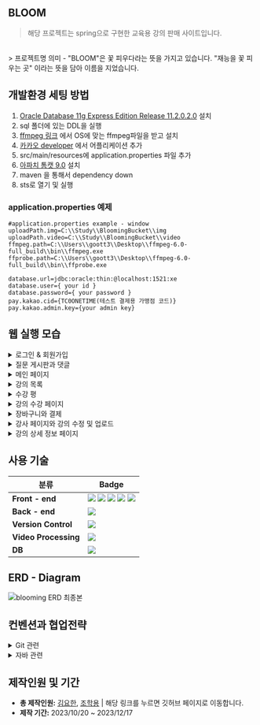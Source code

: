 ## BLOOM
> 해당 프로젝트는 spring으로 구현한 교육용 강의 판매 사이트입니다.
<br>
> 프로젝트명 의미 - "BLOOM"은 꽃 피우다라는 뜻을 가지고 있습니다. "재능을 꽃 피우는 곳" 이라는 뜻을 담아 이름을 지었습니다.

## 개발환경 세팅 방법
1. <a href="https://www.oracle.com/database/technologies/xe-prior-release-downloads.html">Oracle Database 11g Express Edition Release 11.2.0.2.0</a> 설치
2. sql 폴더에 있는 DDL을 실행
3. <a href="https://ffmpeg.org/download.html"> ffmpeg 링크</a> 에서 OS에 맞는 ffmpeg파일을 받고 설치
4. <a href="https://developers.kakao.com"> 카카오 developer</a> 에서 어플리케이션 추가
3. src/main/resources에 application.properties 파일 추가
4. <a href="https://tomcat.apache.org/download-90.cgi">아파치 톰캣 9.0</a> 설치
5. maven 을 통해서 dependency down
6. sts로 열기 및 실행

### application.properties 예제
```properties
#application.properties example - window
uploadPath.img=C:\\Study\\BloomingBucket\\img
uploadPath.video=C:\\Study\\BloomingBucket\\video
ffmpeg.path=C:\\Users\\goott3\\Desktop\\ffmpeg-6.0-full_build\\bin\\ffmpeg.exe
ffprobe.path=C:\\Users\\goott3\\Desktop\\ffmpeg-6.0-full_build\\bin\\ffprobe.exe

database.url=jdbc:oracle:thin:@localhost:1521:xe
database.user={ your id }
database.password={ your password }
pay.kakao.cid={TC0ONETIME(테스트 결제용 가맹점 코드)} 
pay.kakao.admin.key={your admin key}
```
## 웹 실행 모습

<details>
  <summary> 로그인 & 회원가입 </summary> 
  <p>Hypertext Markup Language</p>
</details>

<details> 
  <summary> 질문 게시판과 댓글 </summary> 
  <p>Cascading Style Sheets.</p>
</details>

<details> 
  <summary>메인 페이지</summary> 
  <p>
    한 달 동안 ‘좋아요’를 가장 많이 받은 강의를 보여줍니다. <br>
    한 달 동안 결제가 가장 많이 일어난 강의를 보여줍니다.
  </p>
  <img loading="lazy" src="https://github.com/rladygks329/Bloom/assets/64533351/50c0b3ec-da2b-4a85-b081-55fd7a8b9a80">
  <br>
</details>

<details>
  <summary>강의 목록</summary> 
  <p>
    1. 페이지네이션이 적용되었습니다.<br/>
    2. 작성자명으로 검색하거나 제목 + 내용으로 검색할 수 있습니다.<br/>
    3. 다양한 정렬기준 (최신순, 평점 순, 댓글 많은 순, 가격 높은 순, 가격 낮은 순, 구매많은 순)으로 정렬할 수 있습니다.<br/>
  <p>
  <img loading="lazy" src="https://github.com/rladygks329/Bloom/assets/64533351/701fab38-5bd7-4e7d-ba6e-61d91ef43a92">
</details>

<details>
  <summary>수강 평</summary>
   <p>
    1. 클릭을 통해서 평점을 조절할 수 있습니다. <br>
    2. 모달을 사용하여 수정합니다. <br>
    3. 페이지네이션을 적용했습니다. <br>
    4. 자신이 만든 수강평은 맨 위에 보입니다. 
  <p>
  <img loading="lazy" src="https://github.com/rladygks329/Bloom/assets/64533351/b7b3dd58-a764-4d0d-9dd4-aa50acd1ddf5">
</details>

<details>
  <summary>강의 수강 페이지</summary>
   <p>
    1. 화질을 조절 할 수 있습니다. <br>
    2. 커리큘럼 내에 다른 영상으로 전환 할 수 있습니다. <br>
    3. HLS프로토콜을 사용하여 전송합니다.
  <p>
  <img loading="lazy" src="https://github.com/rladygks329/Bloom/assets/64533351/3c3dae1e-7c8f-4962-a8ed-6aee9a8a3c97">
</details>

<details>
  <summary>장바구니와 결제</summary>
   <p>
    1. 상세 페이지에서 장바구니에 추가할 수 있습니다. <br>
    2. 장바구니에서 삭제할 수 있습니다. <br>
    3. 총 합이 계산됩니다. <br>
    4. 카카오 페이를 통해 결제할 수 있습니다.
  <p>
  <img loading="lazy" src="https://github.com/rladygks329/Bloom/assets/64533351/3c4a7e2d-f051-4469-afe5-b69023fc4df7">
</details>

<details>
  <summary>강사 페이지와 강의 수정 및 업로드</summary>
   <p>
    1. 강좌 별 판매량, 월 수익을 확인할 수 있습니다. <br>
    2. 자신에게 달린 수강평을 모아서 볼 수 있습니다. <br>
    3. 강의를 수정할 수 있습니다. <br>
    4. 강의 영상은 비동기로 FFmpeg를 통해 mp4 -> hls 형식으로 변환됩니다.
  <p>
  <img loading="lazy" src="https://github.com/rladygks329/Bloom/assets/64533351/d644ff14-7ec7-426a-ba8d-14b3dc51cedc">
</details>

<details>
  <summary>강의 상세 정보 페이지</summary>
   <p>
    1. 강의 정보, 강사 정보를 확인 할 수 있습니다. <br>
    2. 강사가 만든 다른 강의를 찾아 볼 수 있습니다. <br>
    3. 사용자 상태에 따라서, 장바구니, 강의 보기 등 버튼이 달라집니다.
  <p>
  <img loading="lazy" src="https://github.com/rladygks329/Bloom/assets/64533351/afcd0e28-c84b-4208-87a5-35180b6f28ed">
</details>

## 사용 기술

|분류|Badge|
|---|---|
|**Front - end** | <img src="https://img.shields.io/badge/HTML5-E34F26?style=flat-square&amp;logo=html5&amp;logoColor=white"> <img src="https://img.shields.io/badge/css3-1572B6?style=flat-square&logo=css3&logoColor=white"> <img src="https://img.shields.io/badge/javascript-F7DF1E?style=flat-square&logo=javascript&logoColor=white"> <img src="https://img.shields.io/badge/jQuery-0769AD?style=flat-square&amp;logo=jQuery&amp;logoColor=white"> <img src="https://img.shields.io/badge/bootstrap-7952B3?style=flat-square&logo=bootstrap&logoColor=white"> |
|**Back - end** |<img src="https://img.shields.io/badge/Spring-6DB33F?style=flat-square&amp;logo=Spring&amp;logoColor=white">|
|**Version Control**|<img src="https://img.shields.io/badge/git-F05032?style=flat-square&logo=git&logoColor=white"> |
|**Video Processing** |<img src="https://img.shields.io/badge/ffmpeg-007808?style=flat-square&logo=ffmpeg&logoColor=white"> |
|**DB** |<img src="https://img.shields.io/badge/ORACLE-F80000?style=flat-square&logo=oracle&logoColor=white"> |



## ERD - Diagram
![blooming ERD 최종본](https://github.com/rladygks329/Bloom/assets/64533351/13176e35-26b7-44b3-a819-a6e5b6d03cd2)

## 컨벤션과 협업전략
<details>
  <summary> Git 관련 </summary> 
  <br>
  <p>1. 커밋 메세지는 update, feat 두가지로 시작해야한다. <br> 2. 브렌치명은 feature/기능 형식이여야한다. <br> 3. 머지시 develop에 합친 후 이상이 없으면 main으로 병합한다.<br> 적은 인원 수와 깃 활용 능력을 고려하여 컨벤션은 최대한 간단하게 가져갔습니다. 
  </p>
</details>
<details>
  <summary> 자바 관련</summary> 
  <br>
  <p> 1. 구글 formatter 를 사용한다. <br> 2. restful한 method를 구현하려고 노력한다. <br>
  3. 함수명과 변수명을 적절하게 유지한다. <br> 4. else문을 적게 쓴다. <br> 

 > 머지 할 때 코드리뷰를 진행하는 방식으로 코드를 계속 고쳐왔습니다.
  </p>
</details>



## 제작인원 및 기간
- **총 제작인원:** <a href="https://github.com/rladygks329">김요한</a>, <a href="https://github.com/cho100323">조학용</a> | 해당 링크를 누르면 깃허브 페이지로 이동합니다.
- **제작 기간:** 2023/10/20 ~ 2023/12/17
